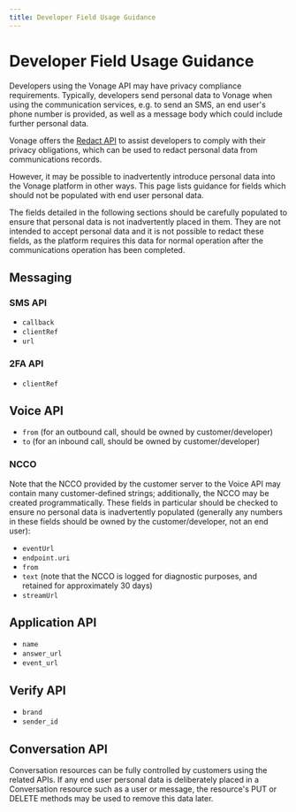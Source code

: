 ```yaml
---
title: Developer Field Usage Guidance
---
```


# Developer Field Usage Guidance

Developers using the Vonage API may have privacy compliance requirements. Typically, developers send personal data to Vonage when using the communication services, e.g. to send an SMS, an end user's phone number is provided, as well as a message body which could include further personal data.

Vonage offers the [Redact API](/redact/overview) to assist developers to comply with their privacy obligations, which can be used to redact personal data from communications records.

However, it may be possible to inadvertently introduce personal data into the Vonage platform in other ways. This page lists guidance for fields which should not be populated with end user personal data.

The fields detailed in the following sections should be carefully populated to ensure that personal data is not inadvertently placed in them. They are not intended to accept personal data and it is not possible to redact these fields, as the platform requires this data for normal operation after the communications operation has been completed.

## Messaging

### SMS API

* `callback`
* `clientRef`
* `url`

### 2FA API

* `clientRef`

## Voice API

* `from` (for an outbound call, should be owned by customer/developer)
* `to` (for an inbound call, should be owned by customer/developer)

### NCCO

Note that the NCCO provided by the customer server to the Voice API may contain many customer-defined strings; additionally, the NCCO may be created programmatically. These fields in particular should be checked to ensure no personal data is inadvertently populated (generally any numbers in these fields should be owned by the customer/developer, not an end user):

* `eventUrl`
* `endpoint.uri`
* `from`
* `text` (note that the NCCO is logged for diagnostic purposes, and retained for approximately 30 days)
* `streamUrl`

## Application API

* `name`
* `answer_url`
* `event_url`

## Verify API

* `brand`
* `sender_id`

## Conversation API

Conversation resources can be fully controlled by customers using the related APIs. If any end user personal data is deliberately placed in a Conversation resource such as a user or message, the resource's PUT or DELETE methods may be used to remove this data later.
